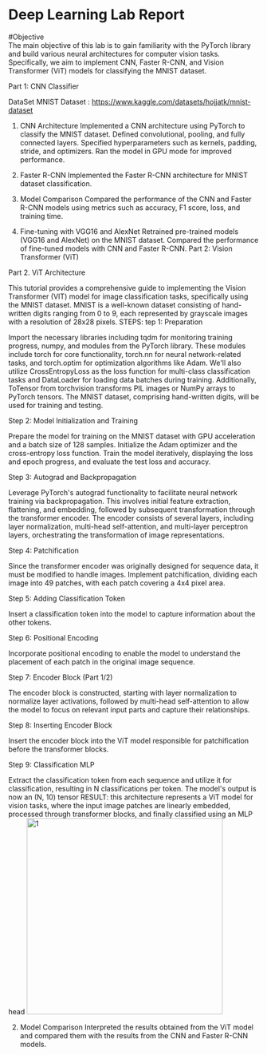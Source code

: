 # Deep Learning Lab Report
#Objective    
The main objective of this lab is to gain familiarity with the PyTorch library and build various neural architectures for computer vision tasks. Specifically, we aim to implement CNN, Faster R-CNN, and Vision Transformer (ViT) models for classifying the MNIST dataset.

Part 1: CNN Classifier

 DataSet MNIST Dataset : https://www.kaggle.com/datasets/hojjatk/mnist-dataset 
1. CNN Architecture
Implemented a CNN architecture using PyTorch to classify the MNIST dataset.
Defined convolutional, pooling, and fully connected layers.
Specified hyperparameters such as kernels, padding, stride, and optimizers.
Ran the model in GPU mode for improved performance.

2. Faster R-CNN
Implemented the Faster R-CNN architecture for MNIST dataset classification.
3. Model Comparison
Compared the performance of the CNN and Faster R-CNN models using metrics such as accuracy, F1 score, loss, and training time.
4. Fine-tuning with VGG16 and AlexNet
Retrained pre-trained models (VGG16 and AlexNet) on the MNIST dataset.
Compared the performance of fine-tuned models with CNN and Faster R-CNN.
Part 2: Vision Transformer (ViT)



Part 2. ViT Architecture
   
This tutorial provides a comprehensive guide to implementing the Vision Transformer (VIT) model for image classification tasks, specifically using the MNIST dataset. MNIST is a well-known dataset consisting of hand-written digits ranging from 0 to 9, each represented by grayscale images with a resolution of 28x28 pixels. 
STEPS:
tep 1: Preparation

Import the necessary libraries including tqdm for monitoring training progress, numpy, and modules from the PyTorch library. These modules include torch for core functionality, torch.nn for neural network-related tasks, and torch.optim for optimization algorithms like Adam. We'll also utilize CrossEntropyLoss as the loss function for multi-class classification tasks and DataLoader for loading data batches during training. Additionally, ToTensor from torchvision transforms PIL images or NumPy arrays to PyTorch tensors. The MNIST dataset, comprising hand-written digits, will be used for training and testing.

Step 2: Model Initialization and Training

Prepare the model for training on the MNIST dataset with GPU acceleration and a batch size of 128 samples. Initialize the Adam optimizer and the cross-entropy loss function. Train the model iteratively, displaying the loss and epoch progress, and evaluate the test loss and accuracy.

Step 3: Autograd and Backpropagation

Leverage PyTorch's autograd functionality to facilitate neural network training via backpropagation. This involves initial feature extraction, flattening, and embedding, followed by subsequent transformation through the transformer encoder. The encoder consists of several layers, including layer normalization, multi-head self-attention, and multi-layer perceptron layers, orchestrating the transformation of image representations.

Step 4: Patchification

Since the transformer encoder was originally designed for sequence data, it must be modified to handle images. Implement patchification, dividing each image into 49 patches, with each patch covering a 4x4 pixel area.

Step 5: Adding Classification Token

Insert a classification token into the model to capture information about the other tokens.

Step 6: Positional Encoding

Incorporate positional encoding to enable the model to understand the placement of each patch in the original image sequence.

Step 7: Encoder Block (Part 1/2)

The encoder block is constructed, starting with layer normalization to normalize layer activations, followed by multi-head self-attention to allow the model to focus on relevant input parts and capture their relationships.

Step 8: Inserting Encoder Block

Insert the encoder block into the ViT model responsible for patchification before the transformer blocks.

Step 9: Classification MLP

Extract the classification token from each sequence and utilize it for classification, resulting in N classifications per token. The model's output is now an (N, 10) tensor
RESULT: this architecture represents a ViT model for vision tasks, where the input image patches are linearly embedded, processed through transformer blocks, and finally classified using an MLP head
<img width="393" alt="1" src="https://github.com/houdakaissi/LAB2/assets/95725016/aef402e3-de39-4e4e-bb0c-fe14df90e7bf">

2. Model Comparison
Interpreted the results obtained from the ViT model and compared them with the results from the CNN and Faster R-CNN models.




